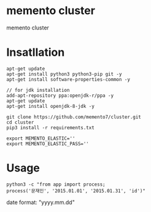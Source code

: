 # memento cluster
memento cluster

# Insatllation
```
apt-get update
apt-get install python3 python3-pip git -y
apt-get install software-properties-common -y

// for jdk installation
add-apt-repository ppa:openjdk-r/ppa -y
apt-get update
apt-get install openjdk-8-jdk -y

git clone https://github.com/memento7/cluster.git
cd cluster
pip3 install -r requirements.txt

export MEMENTO_ELASTIC=''
export MEMENTO_ELASTIC_PASS=''
```

# Usage
```
python3 -c "from app import process;
process('문재인', '2015.01.01', '2015.01.31', 'id')"
```

date format: "yyyy.mm.dd"
